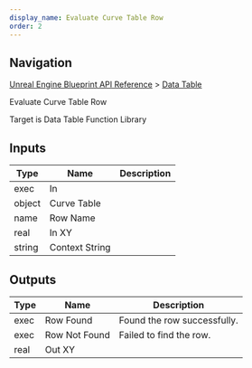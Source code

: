 ```yaml
---
display_name: Evaluate Curve Table Row
order: 2
---
```

## Navigation

[Unreal Engine Blueprint API Reference](https://dev.epicgames.com/documentation/en-us/unreal-engine/BlueprintAPI) > [Data Table](https://dev.epicgames.com/documentation/en-us/unreal-engine/BlueprintAPI/DataTable)

Evaluate Curve Table Row

Target is Data Table Function Library

## Inputs

| Type | Name | Description |
| --- | --- | --- |
| exec | In |  |
| object | Curve Table |  |
| name | Row Name |  |
| real | In XY |  |
| string | Context String |  |

## Outputs

| Type | Name | Description |
| --- | --- | --- |
| exec | Row Found | Found the row successfully. |
| exec | Row Not Found | Failed to find the row. |
| real | Out XY |  |
